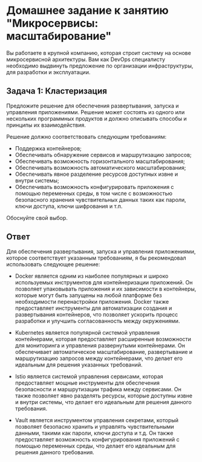 
# Домашнее задание к занятию "Микросервисы: масштабирование"

Вы работаете в крупной компанию, которая строит систему на основе микросервисной архитектуры.
Вам как DevOps специалисту необходимо выдвинуть предложение по организации инфраструктуры, для разработки и эксплуатации.

## Задача 1: Кластеризация

Предложите решение для обеспечения развертывания, запуска и управления приложениями.
Решение может состоять из одного или нескольких программных продуктов и должно описывать способы и принципы их взаимодействия.

Решение должно соответствовать следующим требованиям:
- Поддержка контейнеров;
- Обеспечивать обнаружение сервисов и маршрутизацию запросов;
- Обеспечивать возможность горизонтального масштабирования;
- Обеспечивать возможность автоматического масштабирования;
- Обеспечивать явное разделение ресурсов доступных извне и внутри системы;
- Обеспечивать возможность конфигурировать приложения с помощью переменных среды, в том числе с возможностью безопасного хранения чувствительных данных таких как пароли, ключи доступа, ключи шифрования и т.п.

Обоснуйте свой выбор.

## Ответ 

Для обеспечения развертывания, запуска и управления приложениями, которое соответствует указанным требованиям, я бы рекомендовал использовать следующее решение:

- Docker является одним из наиболее популярных и широко используемых инструментов для контейнеризации приложений. Он позволяет упаковывать приложения и их зависимости в контейнеры, которые могут быть запущены на любой платформе без необходимости перенастройки приложения. Docker также предоставляет инструменты для автоматизации создания и развертывания контейнеров, что позволяет ускорить процесс разработки и улучшить согласованность между окружениями.

- Kubernetes является популярной системой управления контейнерами, которая предоставляет расширенные возможности для мониторинга и управления развернутыми контейнерами. Он обеспечивает автоматическое масштабирование, развертывание и маршрутизацию запросов между контейнерами, что делает его идеальным для решения указанных требований.

- Istio является системой управления сервисами, которая предоставляет мощные инструменты для обеспечения безопасности и маршрутизации трафика между сервисами. Он также позволяет явно разделять ресурсы, которые доступны извне и внутри системы, что делает его идеальным для решения данного требования.

- Vault является инструментом управления секретами, который позволяет безопасно хранить и управлять чувствительными данными, такими как пароли, ключи доступа и т.д. Он также предоставляет возможность конфигурирования приложений с помощью переменных среды, что делает его идеальным для решения данного требования.

